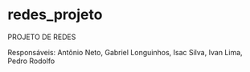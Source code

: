 # redes_projeto
PROJETO DE REDES

Responsáveis: Antônio Neto, Gabriel Longuinhos, Isac Silva, Ivan Lima, Pedro Rodolfo
